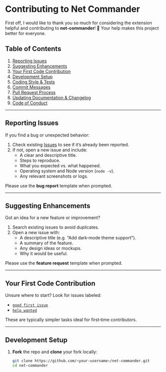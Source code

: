 # Contributing to Net Commander

First off, I would like to thank you so much for considering the extension helpful and contributing to **net‑commander**! 🎉 Your help makes this project better for everyone.


## Table of Contents

1. [Reporting Issues](#reporting-issues)  
2. [Suggesting Enhancements](#suggesting-enhancements)  
3. [Your First Code Contribution](#your-first-code-contribution)  
4. [Development Setup](#development-setup)  
5. [Coding Style & Tests](#coding-style--tests)  
6. [Commit Messages](#commit-messages)  
7. [Pull Request Process](#pull-request-process)  
8. [Updating Documentation & Changelog](#updating-documentation--changelog)  
9. [Code of Conduct](#code-of-conduct)  

---

## Reporting Issues

If you find a bug or unexpected behavior:

1. Check existing [Issues](https://github.com/elelabdev/net-commander/issues) to see if it’s already been reported.  
2. If not, open a new issue and include:
   - A clear and descriptive title.
   - Steps to reproduce.
   - What you expected vs. what happened.
   - Operating system and Node version (`node -v`).
   - Any relevant screenshots or logs.

Please use the **bug report** template when prompted.

---

## Suggesting Enhancements

Got an idea for a new feature or improvement?

1. Search existing issues to avoid duplicates.  
2. Open a new issue with:
   - A descriptive title (e.g. “Add dark‑mode theme support”).
   - A summary of the feature.
   - Any design ideas or mockups.
   - Why it would be useful.

Please use the **feature request** template when prompted.

---

## Your First Code Contribution

Unsure where to start? Look for issues labeled:
- [`good first issue`](https://github.com/elelabdev/net-commander/labels/good%20first%20issue)
- [`help wanted`](https://github.com/elelabdev/net-commander/labels/help%20wanted)

These are typically simpler tasks ideal for first‑time contributors.

---

## Development Setup

1. **Fork** the repo and **clone** your fork locally:
   ```bash
   git clone https://github.com/<your‑username>/net‑commander.git
   cd net‑commander